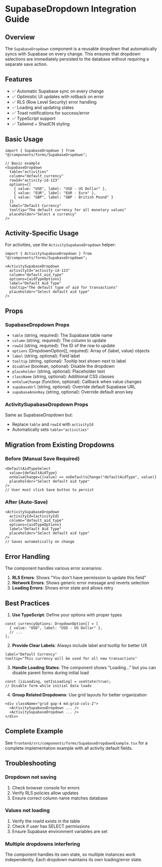 # SupabaseDropdown Integration Guide

## Overview
The `SupabaseDropdown` component is a reusable dropdown that automatically syncs with Supabase on every change. This ensures that dropdown selections are immediately persisted to the database without requiring a separate save action.

## Features
- ✅ Automatic Supabase sync on every change
- ✅ Optimistic UI updates with rollback on error
- ✅ RLS (Row Level Security) error handling
- ✅ Loading and updating states
- ✅ Toast notifications for success/error
- ✅ TypeScript support
- ✅ Tailwind + ShadCN styling

## Basic Usage

```tsx
import { SupabaseDropdown } from "@/components/forms/SupabaseDropdown";

// Basic example
<SupabaseDropdown
  table="activities"
  column="default_currency"
  rowId="activity-id-123"
  options={[
    { value: "USD", label: "USD - US Dollar" },
    { value: "EUR", label: "EUR - Euro" },
    { value: "GBP", label: "GBP - British Pound" }
  ]}
  label="Default Currency"
  tooltip="The default currency for all monetary values"
  placeholder="Select a currency"
/>
```

## Activity-Specific Usage

For activities, use the `ActivitySupabaseDropdown` helper:

```tsx
import { ActivitySupabaseDropdown } from "@/components/forms/SupabaseDropdown";

<ActivitySupabaseDropdown
  activityId="activity-id-123"
  column="default_aid_type"
  options={aidTypeOptions}
  label="Default Aid Type"
  tooltip="The default type of aid for transactions"
  placeholder="Select default aid type"
/>
```

## Props

### SupabaseDropdown Props
- `table` (string, required): The Supabase table name
- `column` (string, required): The column to update
- `rowId` (string, required): The ID of the row to update
- `options` (DropdownOption[], required): Array of {label, value} objects
- `label` (string, optional): Field label
- `tooltip` (string, optional): Tooltip text shown next to label
- `disabled` (boolean, optional): Disable the dropdown
- `placeholder` (string, optional): Placeholder text
- `className` (string, optional): Additional CSS classes
- `onValueChange` (function, optional): Callback when value changes
- `supabaseUrl` (string, optional): Override default Supabase URL
- `supabaseAnonKey` (string, optional): Override default anon key

### ActivitySupabaseDropdown Props
Same as SupabaseDropdown but:
- Replace `table` and `rowId` with `activityId`
- Automatically sets `table="activities"`

## Migration from Existing Dropdowns

### Before (Manual Save Required)
```tsx
<DefaultAidTypeSelect
  value={defaultAidType}
  onValueChange={(value) => onDefaultsChange("defaultAidType", value)}
  placeholder="Select default aid type"
/>
// User must click Save button to persist
```

### After (Auto-Save)
```tsx
<ActivitySupabaseDropdown
  activityId={activityId}
  column="default_aid_type"
  options={aidTypeOptions}
  label="Default Aid Type"
  placeholder="Select default aid type"
/>
// Saves automatically on change
```

## Error Handling

The component handles various error scenarios:

1. **RLS Errors**: Shows "You don't have permission to update this field"
2. **Network Errors**: Shows generic error message and reverts selection
3. **Loading Errors**: Shows error state and allows retry

## Best Practices

1. **Use TypeScript**: Define your options with proper types
```tsx
const currencyOptions: DropdownOption[] = [
  { value: "USD", label: "USD - US Dollar" },
  // ...
];
```

2. **Provide Clear Labels**: Always include label and tooltip for better UX
```tsx
label="Default Currency"
tooltip="This currency will be used for all new transactions"
```

3. **Handle Loading States**: The component shows "Loading..." but you can disable parent forms during initial load
```tsx
const [isLoading, setIsLoading] = useState(true);
// Disable form while initial data loads
```

4. **Group Related Dropdowns**: Use grid layouts for better organization
```tsx
<div className="grid gap-4 md:grid-cols-2">
  <ActivitySupabaseDropdown ... />
  <ActivitySupabaseDropdown ... />
</div>
```

## Complete Example

See `frontend/src/components/forms/SupabaseDropdownExample.tsx` for a complete implementation example with all activity default fields.

## Troubleshooting

### Dropdown not saving
1. Check browser console for errors
2. Verify RLS policies allow updates
3. Ensure correct column name matches database

### Values not loading
1. Verify the rowId exists in the table
2. Check if user has SELECT permissions
3. Ensure Supabase environment variables are set

### Multiple dropdowns interfering
The component handles its own state, so multiple instances work independently. Each dropdown maintains its own loading/error state. 